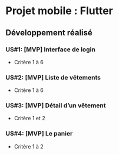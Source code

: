 # Projet mobile : Flutter
## Développement réalisé 
### US#1: [MVP] Interface de login
* Critère 1 à 6

### US#2: [MVP] Liste de vêtements
* Critère 1 à 6

### US#3: [MVP] Détail d’un vêtement 
* Critère 1 et 2

### US#4: [MVP] Le panier
* Critère 1 à 2